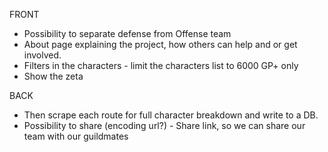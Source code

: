 FRONT
- Possibility to separate defense from Offense team
- About page explaining the project, how others can help and or get involved.
- Filters in the characters - limit the characters list to 6000 GP+ only
- Show the zeta

BACK
- Then scrape each route for full character breakdown and write to a DB.
- Possibility to share (encoding url?) - Share link, so we can share our team with our guildmates
